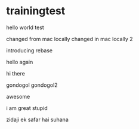 # trainingtest




hello world test

changed from mac locally
changed in mac locally 2

introducing rebase

hello again

hi there

gondogol
gondogol2

awesome


i am great stupid



zidaji ek safar hai suhana
